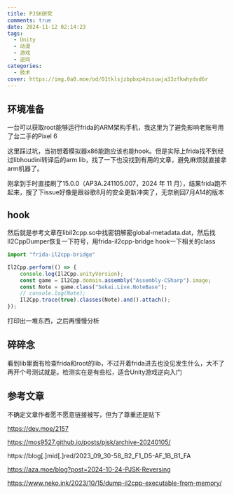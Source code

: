 ```yaml
---
title: PJSK研究
comments: true
date: 2024-11-12 02:14:23
tags:
  - Unity
  - 动漫
  - 游戏
  - 逆向
categories:
  - 技术
cover: https://img.0a0.moe/od/01tklsjzbpbxp4zusuwja33zfkwhydvd6r
---
```


## 环境准备

一台可以获取root能够运行frida的ARM架构手机，我这里为了避免影响老账号用了台二手的Pixel 6

这里踩过坑，当初想着模拟器x86能跑应该也能hook。但是实际上frida找不到经过libhoudini转译后的arm lib，找了一下也没找到有用的文章，避免麻烦就直接拿arm机器了。

刚拿到手时直接刷了15.0.0（AP3A.241105.007，2024 年 11 月），结果frida跑不起来，搜了下issue好像是跟谷歌8月的安全更新冲突了，无奈刷回7月A14的版本

## hook

然后就是参考文章在libil2cpp.so中找密钥解密global-metadata.dat，然后找Il2CppDumper恢复一下符号，用frida-il2cpp-bridge hook一下相关的class

```typescript
import "frida-il2cpp-bridge"

Il2Cpp.perform(() => {
    console.log(Il2Cpp.unityVersion);
    const game = Il2Cpp.domain.assembly("Assembly-CSharp").image;
    const Note = game.class("Sekai.Live.NoteBase");
    // console.log(Note);
    Il2Cpp.trace(true).classes(Note).and().attach();
});
```

打印出一堆东西，之后再慢慢分析

## 碎碎念

看到lib里面有检查frida和root的lib，不过开着frida进去也没见发生什么，大不了再开个号测试就是。检测实在是有些松，适合Unity游戏逆向入门

## 参考文章

不确定文章作者愿不愿意链接被写，但为了尊重还是贴下

https://dev.moe/2157

https://mos9527.github.io/posts/pjsk/archive-20240105/

https://blog[.]mid[.]red/2023_09_30-58_B2_F1_D5-AF_1B_B1_FA

https://aza.moe/blog?post=2024-10-24-PJSK-Reversing

https://www.neko.ink/2023/10/15/dump-il2cpp-executable-from-memory/
